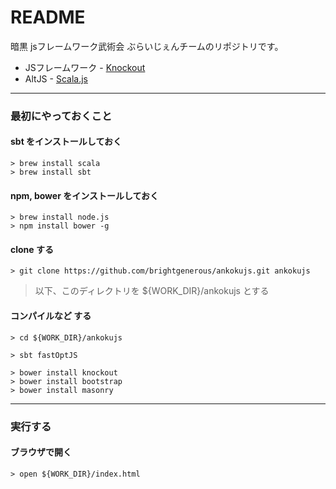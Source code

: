 # README #

暗黒 jsフレームワーク武術会 ぶらいじぇんチームのリポジトリです。


* JSフレームワーク - [Knockout](http://knockoutjs.com/)
* AltJS - [Scala.js](http://www.scala-js.org/)


----


### 最初にやっておくこと ###

#### sbt をインストールしておく ####

    > brew install scala
    > brew install sbt


#### npm, bower をインストールしておく ####

    > brew install node.js
    > npm install bower -g


#### clone する ####

    > git clone https://github.com/brightgenerous/ankokujs.git ankokujs

> 以下、このディレクトリを ${WORK_DIR}/ankokujs とする


#### コンパイルなど する ####

    > cd ${WORK_DIR}/ankokujs

    > sbt fastOptJS

    > bower install knockout
    > bower install bootstrap
    > bower install masonry


----


### 実行する ###

#### ブラウザで開く ####

    > open ${WORK_DIR}/index.html
